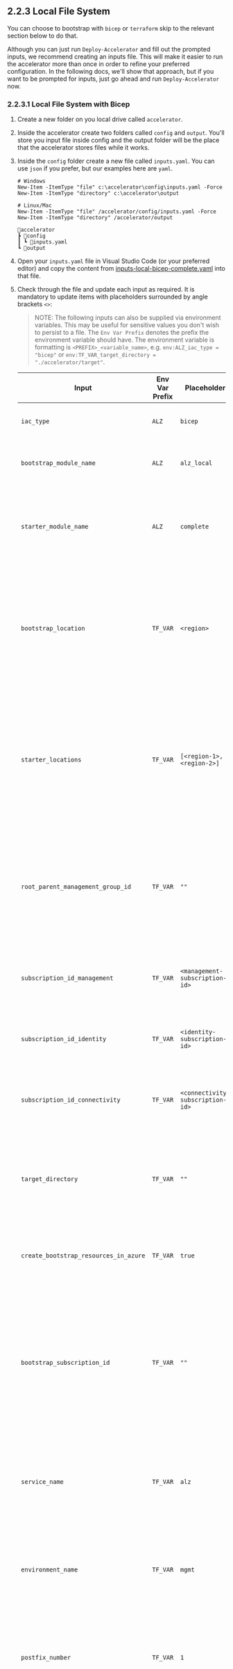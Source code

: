 <!-- markdownlint-disable first-line-h1 -->
## 2.2.3 Local File System

You can choose to bootstrap with `bicep` or `terraform` skip to the relevant section below to do that.

Although you can just run `Deploy-Accelerator` and fill out the prompted inputs, we recommend creating an inputs file.  This will make it easier to run the accelerator more than once in order to refine your preferred configuration. In the following docs, we'll show that approach, but if you want to be prompted for inputs, just go ahead and run `Deploy-Accelerator` now.

### 2.2.3.1 Local File System with Bicep

1. Create a new folder on you local drive called `accelerator`.
1. Inside the accelerator create two folders called `config` and `output`. You'll store you input file inside config and the output folder will be the place that the accelerator stores files while it works.
1. Inside the `config` folder create a new file called `inputs.yaml`. You can use `json` if you prefer, but our examples here are `yaml`.

    ```pwsh
    # Windows
    New-Item -ItemType "file" c:\accelerator\config\inputs.yaml -Force
    New-Item -ItemType "directory" c:\accelerator\output

    # Linux/Mac
    New-Item -ItemType "file" /accelerator/config/inputs.yaml -Force
    New-Item -ItemType "directory" /accelerator/output
    ```

    ```plaintext
    📂accelerator
    ┣ 📂config
    ┃ ┗ 📜inputs.yaml
    ┗ 📂output
    ```

1. Open your `inputs.yaml` file in Visual Studio Code (or your preferred editor) and copy the content from [inputs-local-bicep-complete.yaml][example_powershell_inputs_local_bicep_complete] into that file.
1. Check through the file and update each input as required. It is mandatory to update items with placeholders surrounded by angle brackets `<>`:

    >NOTE: The following inputs can also be supplied via environment variables. This may be useful for sensitive values you don't wish to persist to a file. The `Env Var Prefix` denotes the prefix the environment variable should have. The environment variable is formatting is `<PREFIX>_<variable_name>`, e.g. `env:ALZ_iac_type = "bicep"` or `env:TF_VAR_target_directory = "./accelerator/target"`.

    | Input | Env Var Prefix | Placeholder | Description |
    | - | - | -- | --- |
    | `iac_type` | `ALZ` | `bicep` | This is the choice of `bicep` or `terraform`. Keep this as `bicep` for this example. |
    | `bootstrap_module_name` | `ALZ` | `alz_local` | This is the choice of Version Control System. Keep this as `alz_local` for this example. |
    | `starter_module_name` | `ALZ` | `complete` | This is the choice of [Starter Modules][wiki_starter_modules], which is the baseline configuration you want for your Azure landing zone. Keep this as `complete` for this example. |
    | `bootstrap_location` | `TF_VAR` | `<region>` | Replace `<region>` with the Azure region where you would like to deploy the bootstrap resources in Azure. This field expects the `name` of the region, such as `uksouth`. You can find a full list of names by running `az account list-locations -o table`. |
    | `starter_locations` | `TF_VAR` | `[<region-1>,<region-2>]` | Replace `<region-1>` and `<region-2>` with the Azure regions where you would like to deploy the starter module resources in Azure. This field expects the `name` of the regions in and array, such as `["uksouth", "ukwest"]`. You can find a full list of names by running `az account list-locations -o table`. |
    | `root_parent_management_group_id` | `TF_VAR` | `""` | This is the id of the management group that will be the parent of the management group structure created by the accelerator. If you are using the `Tenant Root Group` management group, you leave this as an empty string `""` or supply the tenant id. |
    | `subscription_id_management` | `TF_VAR` | `<management-subscription-id>` | Replace `<management-subscription-id>` with the id of the management subscription you created in the previous phase. |
    | `subscription_id_identity` | `TF_VAR` | `<identity-subscription-id>` | Replace `<identity-subscription-id>` with the id of the identity subscription you created in the previous phase. |
    | `subscription_id_connectivity` | `TF_VAR` | `<connectivity-subscription-id>` | Replace `<connectivity-subscription-id>` with the id of the connectivity subscription you created in the previous phase. |
    | `target_directory` | `TF_VAR` | `""` | This is the directory where the ALZ module code will be created. This defaults a directory called `local-output` in the root of the accelerator output directory if not supplied. |
    | `create_bootstrap_resources_in_azure` | `TF_VAR` | `true` | This determines whether the bootstrap will create the bootstrap resources in Azure. This defaults to `true`. |
    | `bootstrap_subscription_id` | `TF_VAR` | `""` | Enter the id of the subscription in which you would like to deploy the bootstrap resources in Azure. If left blank, the subscription you are connected to via `az login` will be used. In most cases this is the management subscription, but you can specifiy a separate subscription if you prefer. |
    | `service_name` | `TF_VAR` | `alz` | This is used to build up the names of your Azure and Azure DevOps resources, for example `rg-<service_name>-mgmt-uksouth-001`. We recommend using `alz` for this. |
    | `environment_name` | `TF_VAR` | `mgmt` | This is used to build up the names of your Azure and Azure DevOps resources, for example `rg-alz-<environment_name>-uksouth-001`. We recommend using `mgmt` for this. |
    | `postfix_number` | `TF_VAR` | `1` | This is used to build up the names of your Azure and Azure DevOps resources, for example `rg-alz-mgmt-uksouth-<postfix_number>`. We recommend using `1` for this. |
    | `grant_permissions_to_current_user` | `TF_VAR` | `true` | This determines whether the bootstrap will grant the current user permissions to the management group structure created by the accelerator. This defaults to `true` so that the starter module can be immediately deployed from the local file system. Set this to `false` if you itend to wire up CI/CD with your own provider. |

1. Now head over to your chosen starter module documentation to get the specific inputs for that module. Come back here when you are done.
    - [Bicep Complete Starter Module][wiki_starter_module_bicep_complete]
1. In your PowerShell Core (pwsh) terminal run the module:

    ```pwsh
    # Windows (adjust the paths to match your setup)
    Deploy-Accelerator -inputs "c:\accelerator\config\inputs.yaml" -output "c:\accelerator\output"

    # Linux/Mac (adjust the paths to match your setup)
    Deploy-Accelerator -inputs "/accelerator/config/inputs.yaml" -output "/accelerator/output"
    ```

1. You will see a Terraform `init` and `apply` happen.
1. There will be a pause after the `plan` phase you allow you to validate what is going to be deployed.
1. If you are happy with the plan, then type `yes` and hit enter.
1. The Terraform will `apply` and your environment will be bootstrapped.
1. You will find the output in the `/accelerator/output/local-output` folder if you didn't specifiy a different location for `target_directory`.

### 2.2.3.2 Local File System with Terraform

1. Create a new folder on you local drive called `accelerator`.
1. Inside the accelerator create two folders called `config` and `output`. You'll store you input file inside config and the output folder will be the place that the accelerator stores files while it works.
1. Inside the `config` folder create a new file called `inputs.yaml`. You can use `json` if you prefer, but our examples here are `yaml`.

    ```pwsh
    # Windows
    New-Item -ItemType "file" c:\accelerator\config\inputs.yaml -Force
    New-Item -ItemType "directory" c:\accelerator\output

    # Linux/Mac
    New-Item -ItemType "file" /accelerator/config/inputs.yaml -Force
    New-Item -ItemType "directory" /accelerator/output
    ```

    ```plaintext
    📂accelerator
    ┣ 📂config
    ┃ ┗ 📜inputs.yaml
    ┗ 📂output
    ```

1. Open your `inputs.yaml` file in Visual Studio Code (or your preferred editor) and copy the content from the relevant input file for your chosen starter module:
    1. Complete Multi Region - [inputs-local-terraform-complete-multi-region.yaml][example_powershell_inputs_local_terraform_complete_multi_region]
    1. Basic - [inputs-local-terraform-basic.yaml][example_powershell_inputs_local_terraform_basic]
    1. Hub Networking - [inputs-local-terraform-hubnetworking.yaml][example_powershell_inputs_local_terraform_hubnetworking]
    1. Complete - [inputs-local-terraform-complete.yaml][example_powershell_inputs_local_terraform_complete]
1. Check through the file and update each input as required. It is mandatory to update items with placeholders surrounded by angle brackets `<>`:

    >NOTE: The following inputs can also be supplied via environment variables. This may be useful for sensitive values you don't wish to persist to a file. The `Env Var Prefix` denotes the prefix the environment variable should have. The environment variable is formatting is `<PREFIX>_<variable_name>`, e.g. `env:ALZ_iac_type = "terraform"` or `env:TF_VAR_target_directory = "./accelerator/target"`.

    | Input | Env Var Prefix | Placeholder | Description |
    | - | - | -- | --- |
    | `iac_type` | `ALZ` | `terraform` | This is the choice of `bicep` or `terraform`. Keep this as `terraform` for this example. |
    | `bootstrap_module_name` | `ALZ` | `alz_local` | This is the choice of Version Control System. Keep this as `alz_local` for this example. |
    | `starter_module_name` | `ALZ` | `complete_multi_region` | This is the choice of [Starter Modules][wiki_starter_modules], which is the baseline configuration you want for your Azure landing zone. Choose `complete_multi_region`, `complete`, `hubnetworking` or `basic` for this example. |
    | `bootstrap_location` | `TF_VAR` | `<region>` | Replace `<region>` with the Azure region where you would like to deploy the bootstrap resources in Azure. This field expects the `name` of the region, such as `uksouth`. You can find a full list of names by running `az account list-locations -o table`. |
    | `starter_locations` | `TF_VAR` | `[<region-1>,<region-2>]` | Replace `<region-1>` and `<region-2>` with the Azure regions where you would like to deploy the starter module resources in Azure. This field expects the `name` of the regions in and array, such as `["uksouth", "ukwest"]`. You can find a full list of names by running `az account list-locations -o table`. |
    | `root_parent_management_group_id` | `TF_VAR` | `""` | This is the id of the management group that will be the parent of the management group structure created by the accelerator. If you are using the `Tenant Root Group` management group, you leave this as an empty string `""` or supply the tenant id. |
    | `subscription_id_management` | `TF_VAR` | `<management-subscription-id>` | Replace `<management-subscription-id>` with the id of the management subscription you created in the previous phase. |
    | `subscription_id_identity` | `TF_VAR` | `<identity-subscription-id>` | Replace `<identity-subscription-id>` with the id of the identity subscription you created in the previous phase. |
    | `subscription_id_connectivity` | `TF_VAR` | `<connectivity-subscription-id>` | Replace `<connectivity-subscription-id>` with the id of the connectivity subscription you created in the previous phase. |
    | `target_directory` | `TF_VAR` | `""` | This is the directory where the ALZ module code will be created. This defaults a directory called `local-output` in the root of the accelerator output directory if not supplied. |
    | `create_bootstrap_resources_in_azure` | `TF_VAR` | `true` | This determines whether the bootstrap will create the bootstrap resources in Azure. This defaults to `true`. |
    | `bootstrap_subscription_id` | `TF_VAR` | `""` | Enter the id of the subscription in which you would like to deploy the bootstrap resources in Azure. If left blank, the subscription you are connected to via `az login` will be used. In most cases this is the management subscription, but you can specifiy a separate subscription if you prefer. |
    | `service_name` | `TF_VAR` | `alz` | This is used to build up the names of your Azure and Azure DevOps resources, for example `rg-<service_name>-mgmt-uksouth-001`. We recommend using `alz` for this. |
    | `environment_name` | `TF_VAR` | `mgmt` | This is used to build up the names of your Azure and Azure DevOps resources, for example `rg-alz-<environment_name>-uksouth-001`. We recommend using `mgmt` for this. |
    | `postfix_number` | `TF_VAR` | `1` | This is used to build up the names of your Azure and Azure DevOps resources, for example `rg-alz-mgmt-uksouth-<postfix_number>`. We recommend using `1` for this. |
    | `grant_permissions_to_current_user` | `TF_VAR` | `true` | This determines whether the bootstrap will grant the current user permissions to the management group structure and stroage account created by the accelerator. This defaults to `true` so that the starter module can be immediately deployed from the local file system. Set this to `false` if you itend to wire up CI/CD with your own provider. |

1. Now head over to your chosen starter module documentation to get the specific inputs for that module. Come back here when you are done.
    - [Terraform Complete Multi Region Starter Module][wiki_starter_module_terraform_complete_multi_region]: Management groups, policies, Multi Region hub networking with fully custom configuration.
    - [Terraform Basic Starter Module][wiki_starter_module_terraform_basic]: Management groups and policies.
    - [Terraform Hub Networking Starter Module][wiki_starter_module_terraform_hubnetworking]: Management groups, policies and hub networking.
    - [Terraform Complete Starter Module][wiki_starter_module_terraform_complete]: Management groups, policies, hub networking with fully custom configuration.
1. In your PowerShell Core (pwsh) terminal run the module:

    >NOTE: The following examples include 2 input files. This is the recommended approach for the `complete_multi_region` starter module. However, all inputs can be combined into a single file if desired and other starter modules only require a single input file.

    ```pwsh
    # Windows (adjust the paths to match your setup)
    Deploy-Accelerator -inputs "c:\accelerator\config\inputs.yaml" "c:\accelerator\config\networking.yaml" -output "c:\accelerator\output"
    ```

    ```pwsh
    # Linux/Mac (adjust the paths to match your setup)
    Deploy-Accelerator -inputs "/accelerator/config/inputs.yaml" "/accelerator/config/networking.yaml" -output "/accelerator/output"
    ```

1. You will see a Terraform `init` and `apply` happen.
1. There will be a pause after the `plan` phase you allow you to validate what is going to be deployed.
1. If you are happy with the plan, then type `yes` and hit enter.
1. The Terraform will `apply` and your environment will be bootstrapped.
1. You will find the output in the `/accelerator/output/local-output` folder if you didn't specifiy a different location for `target_directory`.

## Next Steps

Now head to [Phase 3][wiki_quick_start_phase_3].

 [//]: # (************************)
 [//]: # (INSERT LINK LABELS BELOW)
 [//]: # (************************)

[wiki_starter_modules]:                             %5BUser-Guide%5D-Starter-Modules "Wiki - Starter Modules"
[wiki_starter_module_bicep_complete]:               %5BUser-Guide%5D-Starter-Module-Bicep-Complete "Wiki - Starter Modules - Bicep Complete"
[wiki_starter_module_terraform_basic]:              %5BUser-Guide%5D-Starter-Module-Terraform-Basic "Wiki - Starter Modules - Terraform Basic"
[wiki_starter_module_terraform_hubnetworking]:      %5BUser-Guide%5D-Starter-Module-Terraform-HubNetworking "Wiki - Start Modules - Terraform Hub Networking"
[wiki_starter_module_terraform_complete]:           %5BUser-Guide%5D-Starter-Module-Terraform-Complete "Wiki - Starter Modules - Terraform Complete"
[wiki_starter_module_terraform_complete_multi_region]:           %5BUser-Guide%5D-Starter-Module-Terraform-Complete-Multi-Region "Wiki - Starter Modules - Terraform Complete Multi Region"
[wiki_quick_start_phase_3]:                         %5BUser-Guide%5D-Quick-Start-Phase-3 "Wiki - Quick Start - Phase 3"
[example_powershell_inputs_local_bicep_complete]:     examples/powershell-inputs/inputs-local-bicep-complete.yaml "Example - PowerShell Inputs - Local - Bicep - Complete"
[example_powershell_inputs_local_terraform_basic]:     examples/powershell-inputs/inputs-local-terraform-basic.yaml "Example - PowerShell Inputs - Local - Terraform - Basic"
[example_powershell_inputs_local_terraform_hubnetworking]:     examples/powershell-inputs/inputs-local-terraform-hubnetworking.yaml "Example - PowerShell Inputs - Local - Terraform - Hub Networking"
[example_powershell_inputs_local_terraform_complete]:     examples/powershell-inputs/inputs-local-terraform-complete.yaml "Example - PowerShell Inputs - Local - Terraform - Complete"
[example_powershell_inputs_local_terraform_complete_multi_region]:     examples/powershell-inputs/inputs-local-terraform-complete-multi-region.yaml "Example - PowerShell Inputs - Local - Terraform - Complete Multi Region"
